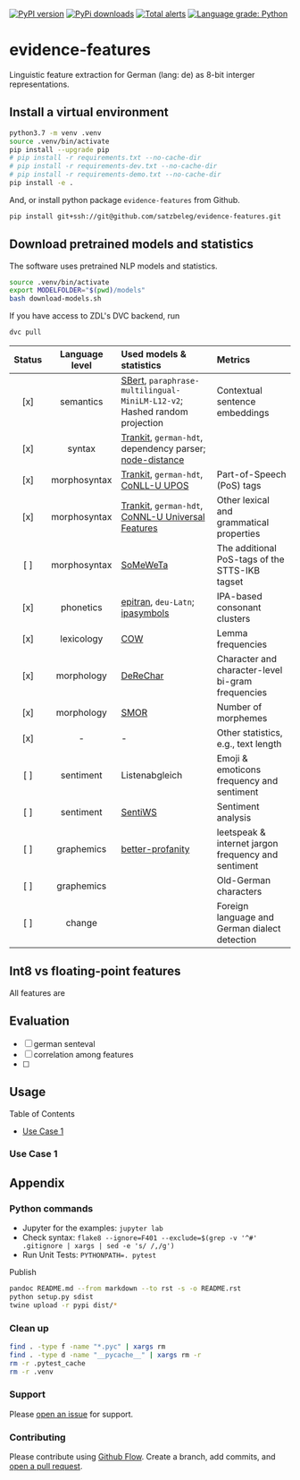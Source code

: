 [![PyPI version](https://badge.fury.io/py/evidence-features.svg)](https://badge.fury.io/py/evidence-features)
[![PyPi downloads](https://img.shields.io/pypi/dm/evidence-features)](https://img.shields.io/pypi/dm/evidence-features)
[![Total alerts](https://img.shields.io/lgtm/alerts/g/satzbeleg/evidence-features.svg?logo=lgtm&logoWidth=18)](https://lgtm.com/projects/g/satzbeleg/evidence-features/alerts/)
[![Language grade: Python](https://img.shields.io/lgtm/grade/python/g/satzbeleg/evidence-features.svg?logo=lgtm&logoWidth=18)](https://lgtm.com/projects/g/satzbeleg/evidence-features/context:python)

# evidence-features
Linguistic feature extraction for German (lang: de) as 8-bit interger representations.


## Install a virtual environment
```sh
python3.7 -m venv .venv
source .venv/bin/activate
pip install --upgrade pip
# pip install -r requirements.txt --no-cache-dir
# pip install -r requirements-dev.txt --no-cache-dir
# pip install -r requirements-demo.txt --no-cache-dir
pip install -e .
```

And, or install python package `evidence-features` from Github.

```sh
pip install git+ssh://git@github.com/satzbeleg/evidence-features.git
```


## Download pretrained models and statistics
The software uses pretrained NLP models and statistics.

```sh
source .venv/bin/activate
export MODELFOLDER="$(pwd)/models"
bash download-models.sh
```

If you have access to ZDL's DVC backend, run

```sh
dvc pull
```

| Status | Language level | Used models & statistics | Metrics |
|:---:|:---:|:---|:---|
| [x] | semantics | [SBert](http://dx.doi.org/10.18653/v1/D19-1410), `paraphrase-multilingual-MiniLM-L12-v2`; Hashed random projection | Contextual sentence embeddings |
| [x] | syntax | [Trankit](http://dx.doi.org/10.18653/v1/2021.eacl-demos.10), `german-hdt`, dependency parser; [node-distance](https://doi.org/10.5281/zenodo.5747823) | |
| [x] | morphosyntax | [Trankit](http://dx.doi.org/10.18653/v1/2021.eacl-demos.10), `german-hdt`, [CoNLL-U UPOS](https://universaldependencies.org/u/pos/index.html) | Part-of-Speech (PoS) tags |
| [x] | morphosyntax | [Trankit](http://dx.doi.org/10.18653/v1/2021.eacl-demos.10), `german-hdt`, [CoNNL-U Universal Features](https://universaldependencies.org/u/feat/index.html) | Other lexical and grammatical properties |
| [ ] | morphosyntax | [SoMeWeTa]() | The additional PoS-tags of the STTS-IKB tagset |
| [x] | phonetics | [epitran](https://aclanthology.org/L18-1429/), `deu-Latn`; [ipasymbols](https://pypi.org/project/ipasymbols/)  | IPA-based consonant clusters |
| [x] | lexicology | [COW](https://ids-pub.bsz-bw.de/frontdoor/index/index/year/2015/docId/3836) | Lemma frequencies |
| [x] | morphology | [DeReChar](https://www.ids-mannheim.de/fileadmin/kl/derewo) | Character and character-level bi-gram frequencies |
| [x] | morphology | [SMOR](https://aclanthology.org/L04-1275/) | Number of morphemes |
| [x] | - | - | Other statistics, e.g., text length |
| [ ] | sentiment | Listenabgleich | Emoji & emoticons frequency and sentiment |
| [ ] | sentiment | [SentiWS](https://aclanthology.org/L10-1339/) | Sentiment analysis |
| [ ] | graphemics | [better-profanity](https://github.com/snguyenthanh/better_profanity) | leetspeak & internet jargon frequency and sentiment |
| [ ] | graphemics | | Old-German characters |
| [ ] | change | | Foreign language and German dialect detection |


## Int8 vs floating-point features 
All features are 

## Evaluation
- [ ] german senteval
- [ ] correlation among features
- [ ] 

## Usage

Table of Contents

* [Use Case 1](#use-case-1)


### Use Case 1


## Appendix

### Python commands

* Jupyter for the examples: `jupyter lab`
* Check syntax: `flake8 --ignore=F401 --exclude=$(grep -v '^#' .gitignore | xargs | sed -e 's/ /,/g')`
* Run Unit Tests: `PYTHONPATH=. pytest`

Publish

```sh
pandoc README.md --from markdown --to rst -s -o README.rst
python setup.py sdist 
twine upload -r pypi dist/*
```

### Clean up 

```sh
find . -type f -name "*.pyc" | xargs rm
find . -type d -name "__pycache__" | xargs rm -r
rm -r .pytest_cache
rm -r .venv
```


### Support
Please [open an issue](https://github.com/satzbeleg/evidence-features/issues/new) for support.


### Contributing
Please contribute using [Github Flow](https://guides.github.com/introduction/flow/). Create a branch, add commits, and [open a pull request](https://github.com/satzbeleg/evidence-features/compare/).
